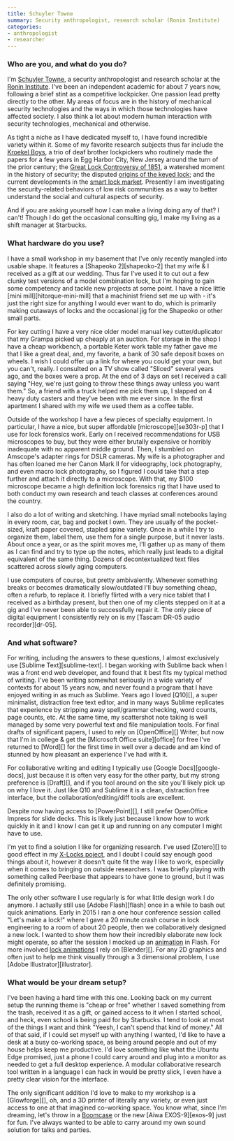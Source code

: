 ```yaml
---
title: Schuyler Towne
summary: Security anthropologist, research scholar (Ronin Institute)
categories:
- anthropologist
- researcher
---
```


### Who are you, and what do you do?

I'm [Schuyler Towne](http://schuylertowne.com "Schuyler's website."), a security anthropologist and research scholar at the [Ronin Institute](http://ronininstitute.academia.edu/ "An institute promoting research outside of traditional academia."). I've been an independent academic for about 7 years now, following a brief stint as a competitive lockpicker. One passion lead pretty directly to the other. My areas of focus are in the history of mechanical security technologies and the ways in which those technologies have affected society. I also think a lot about modern human interaction with security technologies, mechanical and otherwise.

As tight a niche as I have dedicated myself to, I have found incredible variety within it. Some of my favorite research subjects thus far include the [Kroekel Boys](http://schuylertowne.com/research/kroekel-boys "Schuyler's article about a trio of deaf lockpicking brothers."), a trio of deaf brother lockpickers who routinely made the papers for a few years in Egg Harbor City, New Jersey around the turn of the prior century; the [Great Lock Controversy of 1851](https://soundcloud.com/roman-mars/99-invisible-160-perfect-security "A 99% Invisible podcast about lockpicking."), a watershed moment in the history of security; the disputed [origins of the keyed lock](http://schuylertowne.com/research/rethinking-the-origins-of-the-lock "Schuyler's article about the history of locks."); and the current developments in the [smart lock market](http://schuylertowne.com/blog/smart-locks "Schuyler's article about smart locks."). Presently I am investigating the security-related behaviors of low risk communities as a way to better understand the social and cultural aspects of security.

And if you are asking yourself how I can make a living doing any of that? I can't! Though I do get the occasional consulting gig, I make my living as a shift manager at Starbucks.

### What hardware do you use?

I have a small workshop in my basement that I've only recently mangled into usable shape. It features a [Shapeoko 2][shapeoko-2] that my wife & I received as a gift at our wedding. Thus far I've used it to cut out a few clunky test versions of a model combination lock, but I'm hoping to gain some competency and tackle new projects at some point. I have a nice little [mini mill][hitorque-mini-mill] that a machinist friend set me up with - it's just the right size for anything I would ever want to do, which is primarily making cutaways of locks and the occasional jig for the Shapeoko or other small parts.

For key cutting I have a very nice older model manual key cutter/duplicator that my Grampa picked up cheaply at an auction. For storage in the shop I have a cheap workbench, a portable Keter work table my father gave me that I like a great deal, and, my favorite, a bank of 30 safe deposit boxes on wheels. I wish I could offer up a link for where you could get your own, but you can't, really. I consulted on a TV show called "Sliced" several years ago, and the boxes were a prop. At the end of 3 days on set I received a call saying "Hey, we're just going to throw these things away unless you want them." So, a friend with a truck helped me pick them up, I slapped on 4 heavy duty casters and they've been with me ever since. In the first apartment I shared with my wife we used them as a coffee table.

Outside of the workshop I have a few pieces of specialty equipment. In particular, I have a nice, but super affordable [microscope][se303r-p] that I use for lock forensics work. Early on I received recommendations for USB microscopes to buy, but they were either brutally expensive or horribly inadequate with no apparent middle ground. Then, I stumbled on Amscope's adapter rings for DSLR cameras. My wife is a photographer and has often loaned me her Canon Mark II for videography, lock photography, and even macro lock photography, so I figured I could take that a step further and attach it directly to a microscope. With that, my $100 microscope became a high definition lock forensics rig that I have used to both conduct my own research and teach classes at conferences around the country.

I also do a lot of writing and sketching. I have myriad small notebooks laying in every room, car, bag and pocket I own. They are usually of the pocket-sized, kraft paper covered, stapled spine variety. Once in a while I try to organize them, label them, use them for a single purpose, but it never lasts. About once a year, or as the spirit moves me, I'll gather up as many of them as I can find and try to type up the notes, which really just leads to a digital equivalent of the same thing. Dozens of decontextualized text files scattered across slowly aging computers.

I use computers of course, but pretty ambivalently. Whenever something breaks or becomes dramatically slow/outdated I'll buy something cheap, often a refurb, to replace it. I briefly flirted with a very nice tablet that I received as a birthday present, but then one of my clients stepped on it at a gig and I've never been able to successfully repair it. The only piece of digital equipment I consistently rely on is my [Tascam DR-05 audio recorder][dr-05].

### And what software?

For writing, including the answers to these questions, I almost exclusively use [Sublime Text][sublime-text]. I began working with Sublime back when I was a front end web developer, and found that it best fits my typical method of writing. I've been writing somewhat seriously in a wide variety of contexts for about 15 years now, and never found a program that I have enjoyed writing in as much as Sublime. Years ago I loved [Q10][], a super minimalist, distraction free text editor, and in many ways Sublime replicates that experience by stripping away spell/grammar checking, word counts, page counts, etc. At the same time, my scattershot note taking is well managed by some very powerful text and file manipulation tools. For final drafts of significant papers, I used to rely on [OpenOffice][] Writer, but now that I'm in college & get the [Microsoft Office suite][office] for free I've returned to [Word][] for the first time in well over a decade and am kind of stunned by how pleasant an experience I've had with it.

For collaborative writing and editing I typically use [Google Docs][google-docs], just because it is often very easy for the other party, but my strong preference is [Draft][], and if you tool around on the site you'll likely pick up on why I love it. Just like Q10 and Sublime it is a clean, distraction free interface, but the collaboration/editing/diff tools are excellent.

Despite now having access to [PowerPoint][], I still prefer OpenOffice Impress for slide decks. This is likely just because I know how to work quickly in it and I know I can get it up and running on any computer I might have to use.

I'm yet to find a solution I like for organizing research. I've used [Zotero][] to good effect in my [X-Locks poject](http://x.lock.gd/ "Schuyler's site about lock patents."), and I doubt I could say enough good things about it, however it doesn't quite fit the way I like to work, especially when it comes to bringing on outside researchers. I was briefly playing with something called Peerbase that appears to have gone to ground, but it was definitely promising.

The only other software I use regularly is for what little design work I do anymore. I actually still use [Adobe Flash][flash] once in a while to bash out quick animations. Early in 2015 I ran a one hour conference session called "Let's make a lock!" where I gave a 20 minute crash course in lock engineering to a room of about 20 people, then we collaboratively designed a new lock. I wanted to show them how their incredibly elaborate new lock might operate, so after the session I mocked up an [animation](http://lock.gd/spinsync/ "Schuyler's article about inventing a lock.") in Flash. For more involved [lock animations](https://www.youtube.com/watch?v=a8N6esMFDYE "Schuyler's YouTube video of a lock.") I rely on [Blender][]. For any 2D graphics and often just to help me think visually through a 3 dimensional problem, I use [Adobe Illustrator][illustrator].

### What would be your dream setup?

I've been having a hard time with this one. Looking back on my current setup the running theme is "cheap or free" whether I saved something from the trash, received it as a gift, or gained access to it when I started school, and heck, even school is being paid for by Starbucks. I tend to look at most of the things I want and think "Yeesh, I can't spend that kind of money." All of that said, if I could set myself up with anything I wanted, I'd like to have a desk at a busy co-working space, as being around people and out of my house helps keep me productive. I'd love something like what the Ubuntu Edge promised, just a phone I could carry around and plug into a monitor as needed to get a full desktop experience. A modular collaborative research tool written in a language I can hack in would be pretty slick, I even have a pretty clear vision for the interface.

The only significant addition I'd love to make to my workshop is a [Glowforge][], oh, and a 3D printer of literally any variety, or even just access to one at that imagined co-working space. You know what, since I'm dreaming, let's throw in a [Boomcase](http://store.theboomcase.com/available-boomcases "A collection of speakers built into suitcases and similar.") or the new [Aiwa EXOS-9][exos-9] just for fun. I've always wanted to be able to carry around my own sound solution for talks and parties.
